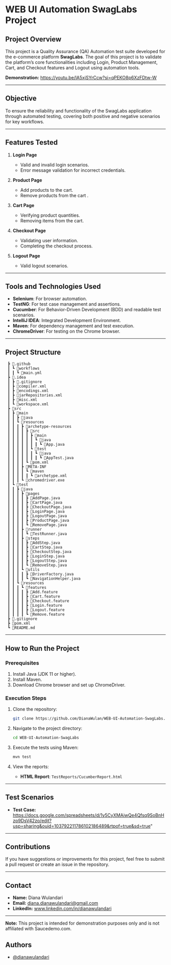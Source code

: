 
# WEB UI Automation SwagLabs Project

## **Project Overview**
This project is a Quality Assurance (QA) Automation test suite developed for the e-commerce platform **SwagLabs**. The goal of this project is to validate the platform’s core functionalities including Login, Product Management, Cart, and Checkout features and Logout using automation tools.

**Demonstration:** https://youtu.be/lA5xjSYrCcw?si=qPEKO8p6XzFDtw-W

---

## **Objective**
To ensure the reliability and functionality of the SwagLabs application through automated testing, covering both positive and negative scenarios for key workflows.

---

## **Features Tested**
1. **Login Page**
   - Valid and invalid login scenarios.
   - Error message validation for incorrect credentials.

2. **Product Page**
   - Add products to the cart.
   - Remove products from the cart .

3. **Cart Page**
   - Verifying product quantities.
   - Removing items from the cart.

4. **Checkout Page**
   - Validating user information.
   - Completing the checkout process.

5. **Logout Page**
   - Valid logout scenarios.
---

## **Tools and Technologies Used**
- **Selenium**: For browser automation.
- **TestNG**: For test case management and assertions.
- **Cucumber**: For Behavior-Driven Development (BDD) and readable test scenarios.
- **IntelliJ IDEA**: Integrated Development Environment.
- **Maven**: For dependency management and test execution.
- **ChromeDriver**: For testing on the Chrome browser.

---

## **Project Structure**
```
 ┣ 📂.github
 ┃ ┗ 📂workflows
 ┃ ┃ ┗ 📜main.yml
 ┣ 📂.idea
 ┃ ┣ 📜.gitignore
 ┃ ┣ 📜compiler.xml
 ┃ ┣ 📜encodings.xml
 ┃ ┣ 📜jarRepositories.xml
 ┃ ┣ 📜misc.xml
 ┃ ┗ 📜workspace.xml
 ┣ 📂src
 ┃ ┣ 📂main
 ┃ ┃ ┣ 📂java
 ┃ ┃ ┗ 📂resources
 ┃ ┃ ┃ ┣ 📂archetype-resources
 ┃ ┃ ┃ ┃ ┣ 📂src
 ┃ ┃ ┃ ┃ ┃ ┣ 📂main
 ┃ ┃ ┃ ┃ ┃ ┃ ┗ 📂java
 ┃ ┃ ┃ ┃ ┃ ┃ ┃ ┗ 📜App.java
 ┃ ┃ ┃ ┃ ┃ ┗ 📂test
 ┃ ┃ ┃ ┃ ┃ ┃ ┗ 📂java
 ┃ ┃ ┃ ┃ ┃ ┃ ┃ ┗ 📜AppTest.java
 ┃ ┃ ┃ ┃ ┗ 📜pom.xml
 ┃ ┃ ┃ ┣ 📂META-INF
 ┃ ┃ ┃ ┃ ┗ 📂maven
 ┃ ┃ ┃ ┃ ┃ ┗ 📜archetype.xml
 ┃ ┃ ┃ ┗ 📜chromedriver.exe
 ┃ ┗ 📂test
 ┃ ┃ ┣ 📂java
 ┃ ┃ ┃ ┣ 📂pages
 ┃ ┃ ┃ ┃ ┣ 📜AddPage.java
 ┃ ┃ ┃ ┃ ┣ 📜CartPage.java
 ┃ ┃ ┃ ┃ ┣ 📜CheckoutPage.java
 ┃ ┃ ┃ ┃ ┣ 📜LoginPage.java
 ┃ ┃ ┃ ┃ ┣ 📜LogoutPage.java
 ┃ ┃ ┃ ┃ ┣ 📜ProductPage.java
 ┃ ┃ ┃ ┃ ┗ 📜RemovePage.java
 ┃ ┃ ┃ ┣ 📂runner
 ┃ ┃ ┃ ┃ ┗ 📜TestRunner.java
 ┃ ┃ ┃ ┣ 📂steps
 ┃ ┃ ┃ ┃ ┣ 📜AddStep.java
 ┃ ┃ ┃ ┃ ┣ 📜CartStep.java
 ┃ ┃ ┃ ┃ ┣ 📜CheckoutStep.java
 ┃ ┃ ┃ ┃ ┣ 📜LoginStep.java
 ┃ ┃ ┃ ┃ ┣ 📜LogoutStep.java
 ┃ ┃ ┃ ┃ ┗ 📜RemoveStep.java
 ┃ ┃ ┃ ┗ 📂utils
 ┃ ┃ ┃ ┃ ┣ 📜DriverFactory.java
 ┃ ┃ ┃ ┃ ┗ 📜NavigationHelper.java
 ┃ ┃ ┗ 📂resources
 ┃ ┃ ┃ ┗ 📂features
 ┃ ┃ ┃ ┃ ┣ 📜Add.feature
 ┃ ┃ ┃ ┃ ┣ 📜Cart.feature
 ┃ ┃ ┃ ┃ ┣ 📜Checkout.feature
 ┃ ┃ ┃ ┃ ┣ 📜Login.feature
 ┃ ┃ ┃ ┃ ┣ 📜Logout.feature
 ┃ ┃ ┃ ┃ ┗ 📜Remove.feature
 ┣ 📜.gitignore
 ┣ 📜pom.xml
 ┗ 📜README.md
```
---

## **How to Run the Project**
### **Prerequisites**
1. Install Java (JDK 11 or higher).
2. Install Maven.
3. Download Chrome browser and set up ChromeDriver.

### **Execution Steps**
1. Clone the repository:
   ```bash
   git clone https://github.com/DianaWulan/WEB-UI-Automation-SwagLabs.git
   ```

2. Navigate to the project directory:
   ```bash
   cd WEB-UI-Automation-SwagLabs
   ```

3. Execute the tests using Maven:
   ```bash
   mvn test
   ```

4. View the reports:
   - **HTML Report**: `TestReports/CucumberReport.html`
---

## **Test Scenarios**
- **Test Case:**
  https://docs.google.com/spreadsheets/d/1y5CyXMAiwQe4Qfsq9SoBnHzp9DsV42zo/edit?usp=sharing&ouid=103792211786102186489&rtpof=true&sd=true"

---

## **Contributions**
If you have suggestions or improvements for this project, feel free to submit a pull request or create an issue in the repository.

---

## **Contact**
- **Name:** Diana Wulandari
- **Email:** diana.dianawulandari@gmail.com
- **LinkedIn:** www.linkedin.com/in/dianawulandari

---

**Note:** This project is intended for demonstration purposes only and is not affiliated with Saucedemo.com.

## Authors

- [@dianawulandari](https://www.linkedin.com/in/dianawulandari)

